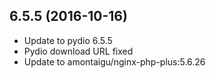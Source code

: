 
## 6.5.5 (2016-10-16)
- Update to pydio 6.5.5
- Pydio download URL fixed
- Update to amontaigu/nginx-php-plus:5.6.26
